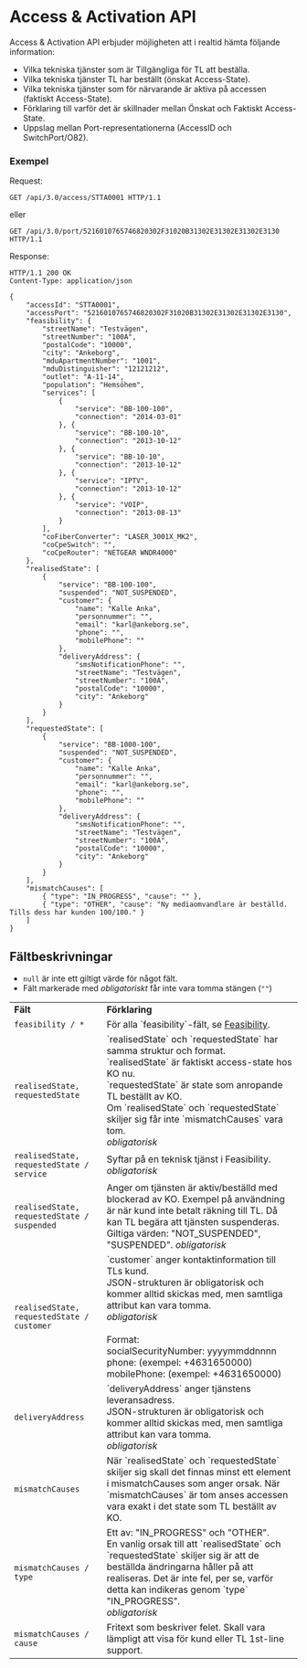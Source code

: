 # Access & Activation API

Access & Activation API erbjuder möjligheten att i realtid hämta följande information:
* Vilka tekniska tjänster som är Tillgängliga för TL att beställa.
* Vilka tekniska tjänster TL har beställt (önskat Access-State).
* Vilka tekniska tjänster som för närvarande är aktiva på accessen (faktiskt Access-State).
* Förklaring till varför det är skillnader mellan Önskat och Faktiskt Access-State.
* Uppslag mellan Port-representationerna (AccessID och SwitchPort/O82).

### Exempel

Request:
```http
GET /api/3.0/access/STTA0001 HTTP/1.1
```
eller
```http
GET /api/3.0/port/5216010765746820302F31020B31302E31302E31302E3130 HTTP/1.1
```

Response:
```http
HTTP/1.1 200 OK
Content-Type: application/json

{
    "accessId": "STTA0001",
    "accessPort": "5216010765746820302F31020B31302E31302E31302E3130",
    "feasibility": {
        "streetName": "Testvägen",
        "streetNumber": "100A",
        "postalCode": "10000",
        "city": "Ankeborg",
        "mduApartmentNumber": "1001",
        "mduDistinguisher": "12121212",
        "outlet": "A-11-14",
        "population": "Hemsöhem",
        "services": [
            {
                "service": "BB-100-100",
                "connection": "2014-03-01"
            }, {
                "service": "BB-100-10",
                "connection": "2013-10-12"
            }, {
                "service": "BB-10-10",
                "connection": "2013-10-12"
            }, {
                "service": "IPTV",
                "connection": "2013-10-12"
            }, {
                "service": "VOIP",
                "connection": "2013-08-13"
            }
        ],
        "coFiberConverter": "LASER_3001X_MK2",
        "coCpeSwitch": "",
        "coCpeRouter": "NETGEAR WNDR4000"
    },
    "realisedState": [
        { 
            "service": "BB-100-100",
            "suspended": "NOT_SUSPENDED",
            "customer": {
                "name": "Kalle Anka",
                "personnummer": "",
                "email": "karl@ankeborg.se",
                "phone": "",
                "mobilePhone": ""
            },
            "deliveryAddress": {
                "smsNotificationPhone": "",
                "streetName": "Testvägen",
                "streetNumber": "100A",
                "postalCode": "10000",
                "city": "Ankeborg"
            }
        }
    ],
    "requestedState": [
        { 
            "service": "BB-1000-100",
            "suspended": "NOT_SUSPENDED",
            "customer": {
                "name": "Kalle Anka",
                "personnummer": "",
                "email": "karl@ankeborg.se",
                "phone": "",
                "mobilePhone": ""
            },
            "deliveryAddress": {
                "smsNotificationPhone": "",
                "streetName": "Testvägen",
                "streetNumber": "100A",
                "postalCode": "10000",
                "city": "Ankeborg"
            }
        }
    ],
    "mismatchCauses": [
        { "type": "IN_PROGRESS", "cause": "" },
        { "type": "OTHER", "cause": "Ny mediaomvandlare är beställd. Tills dess har kunden 100/100." }
    ]
}
```

## Fältbeskrivningar

* `null` är inte ett giltigt värde för något fält.
* Fält markerade med _obligatoriskt_ får inte vara tomma stängen (`""`)

<table>
    <tbody>
        <tr>
            <td><strong>Fält</strong></td>
            <td><strong>Förklaring</strong></td>
        </tr>
        <tr>
            <td>
                <code>feasibility / *</code>
            </td>
            <td>
                För alla `feasibility`-fält, se <a href="feasibility.md">Feasibility</a>.
            </td>
        </tr>
        <tr>
            <td>
                <code>realisedState, requestedState</code>
            </td>
            <td>
                `realisedState` och `requestedState` har samma struktur och format.<br>
                `realisedState` är faktiskt access-state hos KO nu.<br>
                `requestedState` är state som anropande TL beställt av KO.<br>
                Om `realisedState` och `requestedState` skiljer sig får inte `mismatchCauses` vara tom.<br>
                <em>obligatorisk</em>
            </td>
        </tr>
        <tr>
            <td>
                <code>realisedState, requestedState / service</code>
            </td>
            <td>
                Syftar på en teknisk tjänst i Feasibility. <em>obligatorisk</em>
            </td>
        </tr>
        <tr>
            <td>
                <code>realisedState, requestedState / suspended</code>
            </td>
            <td>
                Anger om tjänsten är aktiv/beställd med blockerad av KO. Exempel på användning är när kund inte betalt räkning till TL. Då kan TL begära att tjänsten suspenderas.<br>
                Giltiga värden: "NOT_SUSPENDED", "SUSPENDED". <em>obligatorisk</em><br>
            </td>
        </tr>
        <tr>
            <td>
                <code>realisedState, requestedState / customer</code>
            </td>
            <td>
                `customer` anger kontaktinformation till TLs kund.<br>
                JSON-strukturen är obligatorisk och kommer alltid skickas med, men samtliga attribut kan vara tomma.<br>
                <em>obligatorisk</em><br>
                <br>
                Format:<br>
                socialSecurityNumber: yyyymmddnnnn<br>
                phone: (exempel: +4631650000)<br>
                mobilePhone: (exempel: +4631650000)
            </td>
        </tr>
        <tr>
            <td>
                <code>deliveryAddress</code>
            </td>
            <td>
                `deliveryAddress` anger tjänstens leveransadress.<br>
                JSON-strukturen är obligatorisk och kommer alltid skickas med, men samtliga attribut kan vara tomma.<br>
                <em>obligatorisk</em>
            </td>
        </tr>
        <tr>
            <td>
                <code>mismatchCauses</code>
            </td>
            <td>
                När `realisedState` och `requestedState` skiljer sig skall det finnas minst ett element i mismatchCauses som anger orsak. När `mismatchCauses` är tom anses accessen vara exakt i det state som TL beställt av KO.
            </td>
        </tr>
        <tr>
            <td>
                <code>mismatchCauses / type</code>
            </td>
            <td>
                Ett av: "IN_PROGRESS" och "OTHER".<br>
                En vanlig orsak till att `realisedState` och `requestedState` skiljer sig är att de beställda ändringarna håller på att realiseras. Det är inte fel, per se, varför detta kan indikeras genom `type` "IN_PROGRESS".<br>
                <em>obligatorisk</em>
            </td>
        </tr>
        <tr>
            <td>
                <code>mismatchCauses / cause</code>
            </td>
            <td>
                Fritext som beskriver felet. Skall vara lämpligt att visa för kund eller TL 1st-line support.
            </td>
        </tr>
    </tbody>
</table>
